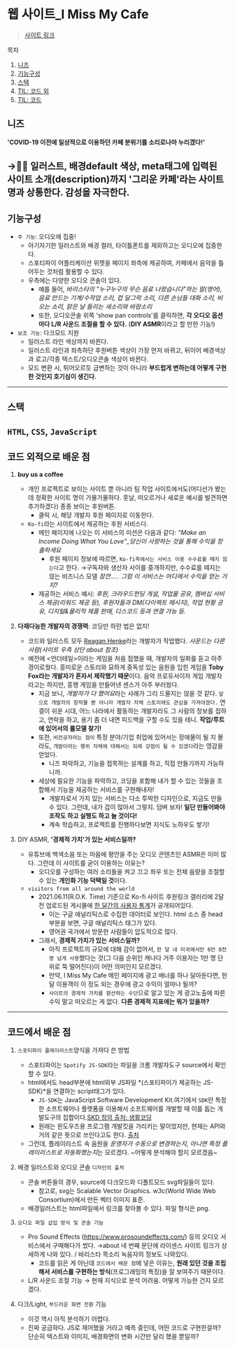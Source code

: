 # 웹 사이트_I Miss My Cafe

> [사이트 링크](https://imissmycafe.com/)

목차
1. [니즈](#니즈)
2. [기능구성](#기능구성)
3. [스택](#스택)
4. [TIL: 코드 외](#코드-외적으로-배운-점)
5. [TIL: 코드](#코드에서-배운-점)

## 니즈

**'COVID-19 이전에 일상적으로 이용하던 카페 분위기를 소리로나마 누리겠다!'**

→👍🏻 일러스트, 배경default 색상, meta태그에 입력된 사이트 소개(description)까지 '그리운 카페'라는 사이트명과 상통한다. 감성을 자극한다.
----
## 기능구성

- `주 기능`: 오디오에 집중!
    - 아기자기한 일러스트와 배경 컬러, 타이틀폰트를 제외하고는 오디오에 집중한다.
    - 스포티파이 어플리케이션 위젯을 페이지 좌측에 제공하여, 카페에서 음악을 틀어두는 것처럼 활용할 수 있다.
    - 우측에는 다양한 오디오 콘솔이 있다.
        - 예를 들어, *바리스타의 "누구누구의 무슨 음료 나왔습니다"하는 말(영어), 음료 만드는 기계/수작업 소리, 컵 달그락 소리, 다른 손님들 대화 소리, 비 오는 소리, 맑은 날 들리는 새소리와 바람소리*
        - 또한, 오디오콘솔 위쪽 'show pan controls'를 클릭하면, **각 오디오 옵션마다 L/R 사운드 조절을 할 수 있다.** (**DIY ASMR**이라고 할 만한 기능!)
- `보조 기능`: 다크모드 지원
    - 일러스트 라인 색상까지 바뀐다.
    - 일러스트 라인과 좌측하단 후원버튼 색상이 가장 먼저 바뀌고, 뒤이어 배경색상과 로고/각종 텍스트/오디오콘솔 색상이 바뀐다.
    - 모드 변환 시, 튀어오르듯 급변하는 것이 아니라 **부드럽게 변하는데 어떻게 구현한 것인지 호기심이 생긴다.**
----
## 스택

`HTML`, `CSS`, `JavaScript`
----
## 코드 외적으로 배운 점

1. **buy us a coffee**
    - 개인 프로젝트로 보이는 사이트 뿐 아니라 팀 작업 사이트에서도(어디선가 봤는데 정확한 사이트 명이 가물가물하다. 훗날, 떠오르거나 새로운 예시를 발견하면 추가하겠다) 종종 보이는 후원버튼.
        - 클릭 시, 해당 개발자 후원 페이지로 이동한다.
    - `Ko-fi`라는 사이트에서 제공하는 후원 서비스다.
        - 메인 페이지에 나오는 이 서비스의 미션은 다음과 같다: *"Make an Income Doing What You Love"_당신이 사랑하는 것을 통해 수익을 창출하세요*
            - 후원 페이지 정보에 따르면, `Ko-fi측에서는 서비스 이용 수수료를 떼지 않는다`고 한다.
                →구독자와 생산자 사이를 중개하지만, 수수료를 떼지는 않는 비즈니스 모델
                *잠깐..... 그럼 이 서비스는 어디에서 수익을 얻는 거지?*
        - 제공하는 서비스 예시: *후원, 크라우드펀딩 개설, 작업물 공유, 멤버십 서비스 제공(리워드 제공 등), 후원자들과 DM(다이렉트 메시지), 작업 현황 공유, 디지털&물리적 제품 판매, 디스코드 등과 연결 가능 등.*
    
2. **다재다능한 개발자의 경쟁력**: 코딩만 하란 법은 없지!
    - 코드와 일러스트 모두 [Reagan Henke](https://www.instagram.com/ifthencreate/)라는 개발자가 작업했다. *사운드는 다른 사람(사이트 우측 상단 about 참조)*
    - 예전에 <언더테일>이라는 게임을 처음 접했을 때, 개발자의 일화를 듣고 아주 경이로웠다. 흥미로운 스토리와 묘하게 중독성 있는 음원을 입힌 게임을 **Toby Fox라는 개발자가 혼자서 제작했기 때문**이다. 음악 프로듀서이자 게임 개발자라고는 하지만, 흥행 게임을 만들어낸 센스가 아주 부러웠다.
        - 지금 보니, *개발자가 다 했어요*라는 사례가 그리 드물지는 않을 것 같다. `앞으로 개발자의 창작물 뿐 아니라 개발자 자체 스토리에도 관심을 가져야겠다.` 연결이 쉬운 시대, 어느 나라에서 활동하는 개발자라도 그 사람의 정보를 접하고, 연락을 하고, 용기 좀 더 내면 피드백을 구할 수도 있을 테니. **작업/루트에 있어서의 롤모델 찾기!**
        - 또한, `비전공자라는 점이` 특정 분야/기업 취업에 있어서는 장애물이 될 지 몰라도, `개발이라는 행위 자체에 대해서는 되레 강점이 될 수 있겠다`라는 영감을 얻었다.
            - 니즈 파악하고, 기능을 접목하는 설계를 하고, 직접 만들기까지 가능하니까.
        - 세상에 필요한 기능을 파악하고, 코딩을 포함해 내가 할 수 있는 것들을 조합해서 기능을 제공하는 서비스를 구현해내자!
            - 개발자로서 가치 있는 서비스는 다소 투박한 디자인으로, 지금도 만들 수 있다. 그런데, 내가 겁이 많아서 그렇지. 덤벼 보자! **일단 만들어봐야 조작도 하고 실행도 하고 늘 것이다!**
            - 계속 학습하고, 프로젝트를 진행하다보면 지식도 노하우도 쌓기!

3. DIY ASMR, **'경제적 가치'가 있는 서비스일까?**
    - 유튜브에 백색소음 또는 마음에 평안을 주는 오디오 콘텐츠인 ASMR은 이미 많다. 그런데 이 사이트를 굳이 이용하는 이유는?
        - 오디오를 구성하는 여러 소리들을 켜고 끄고 좌우 또는 전체 음량을 조절할 수 있는 **개인화 기능 덕택일 것**이다.
    - `visitors from all around the world`
        - 2021.06.11(R.O.K. Time) 기준으로 Ko-fi 사이트 후원링크 갤러리에 2달 전 업로드된 게시물에 [한 달간의 사용자 통계](https://ko-fi.com/i/IB0B6476HU)가 공개되어있다.
            - 이는 구글 애널리틱스로 수집한 데이터로 보인다. html 소스 중 head 부분을 보면, 구글 애널리틱스 태그가 있다.
            - 영어권 국가에서 방문한 사람들이 압도적으로 많다.
        - 그래서, **경제적 가치가 있는 서비스일까?**
            - 아직 프로젝트의 규모에 대해 감이 없어서, `한 달 내 미국에서만 6만 8천명 넘게 사용`했다는 것(그 다음 순위인 캐나다 거주 이용자는 1만 명 단위로 뚝 떨어진다)이 어떤 의미인지 모르겠다.
            - 만약, I Miss My Cafe 메인 페이지에 광고 배너를 하나 달아둔다면, 한 달 이용객이 이 정도 되는 경우에 광고 수익이 얼마나 될까?
            - `사이트의 경제적 가치를 환산하는 수단`으로 알고 있는 게 광고노출에 따른 수익 말고 떠오르는 게 없다. **다른 경제적 지표에는 뭐가 있을까?**
----
## 코드에서 배운 점

1. `스포티파이 플레이리스트`양식을 가져다 쓴 방법
    - 스포티파이는 `Spotify JS-SDK`라는 파일을 크롬 개발자도구 source에서 확인할 수 있다.
    - html에서도 head부분에 html외부 JS파일 *(스포티파이가 제공하는 JS-SDK)*을 연결하는 script태그가 있다.
        - `JS-SDK`는 JavaScript Software Development Kit.여기에서 `SDK`란 특정한 소프트웨어나 플랫폼을 이용해서 소프트웨어를 개발할 때 이를 돕는 개발도구의 집합이다.[SKD 정의 출처: 생활코딩](https://opentutorials.org/course/608/3089)
        - 원래는 윈도우즈용 프로그램 개발킷을 가리키는 말이었지만, 현재는 API와 거의 같은 뜻으로 쓰인다고도 한다. [출처](https://skmagic.tistory.com/220)
    - 그런데, 플레이리스트 속 음원을 *운영자가 수동으로 변경하는지, 아니면 특정 플레이리스트로 자동화했는지*는 모르겠다. ~어떻게 분석해야 할지 모르겠음~

2. 배경 일러스트와 오디오 콘솔 `디자인의 출처`
    - 콘솔 버튼들의 경우, source에 다크모드와 디폴트모드 svg파일들이 있다.
        - 참고로, svg는 Scalable Vector Graphics. w3c(World Wide Web Consortium)에서 만든 벡터 이미지 표준.
    - 배경일러스트는 html파일에서 링크를 찾아볼 수 있다. 파일 형식은 png.


3. `오디오 파일 삽입 방식 및 콘솔 기능`
    - Pro Sound Effects (https://www.prosoundeffects.com/) 등의 오디오 서비스에서 구매해다가 썼다. →about 네 번째 문단에 라이센스 사이트 링크가 상세하게 나와 있다. / 바리스타 목소리 녹음자의 정보도 나와있다.
        - 코드를 읽은 게 아닌데 `코드에서 배운 점`에 넣은 이유는, **원래 있던 것을 조립해서 서비스를 구현하는 방식**(프로그래밍의 특징)을 잘 보여주기 때문이다.
    - L/R 사운드 조절 기능 → 현재 지식으로 분석 어려움. 어떻게 가능한 건지 모르겠다.

4. 다크/Light, `부드러운 화면 전환` 기능
    - 이것 역시 아직 분석하기 어렵다.
    - 진짜 궁금하다. JS로 제어했을 거라고 예측 중인데, 어떤 코드로 구현한걸까? 단순히 텍스트와 이미지, 배경화면의 변화 시간만 달리 했을 뿐일까?